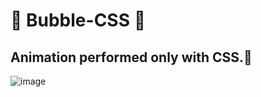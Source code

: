 # 🔵 Bubble-CSS 🔵
## Animation performed only with CSS.🔵
![image](https://user-images.githubusercontent.com/94203956/177418536-e02b1a1a-530e-4cb2-9bd1-9936d2e6667f.png)
